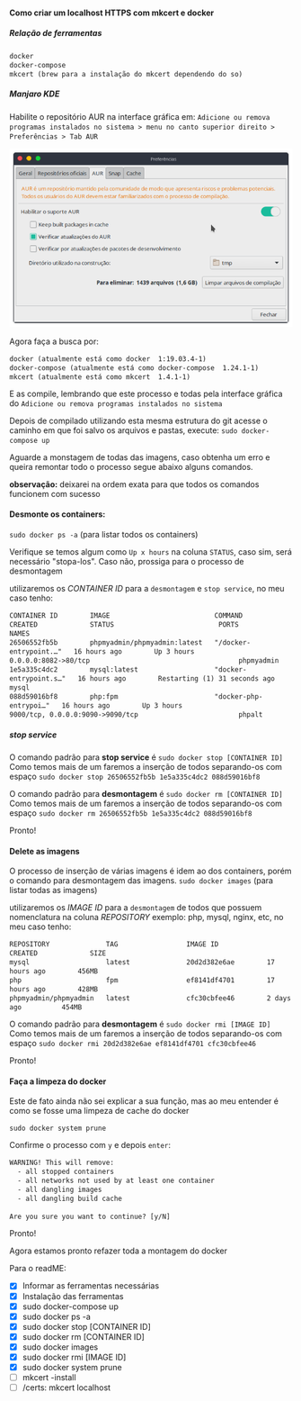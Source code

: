 #### Como criar um localhost HTTPS com mkcert e docker

##### Relação de ferramentas
```
docker
docker-compose
mkcert (brew para a instalação do mkcert dependendo do so)
```

##### Manjaro KDE
Habilite o repositório AUR na interface gráfica em: ``Adicione ou remova programas instalados no sistema > menu no canto superior direito > Preferências > Tab AUR``

![](img/prefencias-aur.png)

Agora faça a busca por:
```
docker (atualmente está como docker  1:19.03.4-1)
docker-compose (atualmente está como docker-compose  1.24.1-1)
mkcert (atualmente está como mkcert  1.4.1-1)
```
E as compile, lembrando que este processo e todas pela interface gráfica do ``Adicione ou remova programas instalados no sistema``

Depois de compilado utilizando esta mesma estrutura do git acesse o caminho em que foi salvo os arquivos e pastas, execute: ``sudo docker-compose up``

Aguarde a monstagem de todas das imagens, caso obtenha um erro e queira remontar todo o processo segue abaixo alguns comandos.

**observação:** deixarei na ordem exata para que todos os comandos funcionem com sucesso

#### Desmonte os containers: 

``sudo docker ps -a`` (para listar todos os containers)

Verifique se temos algum como ``Up x hours`` na coluna ``STATUS``, caso sim, será necessário "stopa-los".
Caso não, prossiga para o processo de desmontagem

utilizaremos os _CONTAINER ID_ para a ``desmontagem`` e ``stop service``, no meu caso tenho:
```
CONTAINER ID        IMAGE                          COMMAND                  CREATED             STATUS                          PORTS                                                    NAMES
26506552fb5b        phpmyadmin/phpmyadmin:latest   "/docker-entrypoint.…"   16 hours ago        Up 3 hours                      0.0.0.0:8082->80/tcp                                     phpmyadmin
1e5a335c4dc2        mysql:latest                   "docker-entrypoint.s…"   16 hours ago        Restarting (1) 31 seconds ago                                                            mysql
088d59016bf8        php:fpm                        "docker-php-entrypoi…"   16 hours ago        Up 3 hours                      9000/tcp, 0.0.0.0:9090->9090/tcp                         phpalt
```

##### stop service
O comando padrão para **stop service** é ``sudo docker stop [CONTAINER ID]``
Como temos mais de um faremos a inserção de todos separando-os com espaço ``sudo docker stop 26506552fb5b 1e5a335c4dc2 088d59016bf8``


O comando padrão para **desmontagem** é ``sudo docker rm [CONTAINER ID]``
Como temos mais de um faremos a inserção de todos separando-os com espaço ``sudo docker rm 26506552fb5b 1e5a335c4dc2 088d59016bf8``

Pronto!

#### Delete as imagens
O processo de inserção de várias imagens é idem ao dos containers, porém o comando para desmontagem das imagens.
``sudo docker images`` (para listar todas as imagens)

utilizaremos os _IMAGE ID_ para a ``desmontagem`` de todos que possuem nomenclatura na coluna _REPOSITORY_ exemplo: php, mysql, nginx, etc, no meu caso tenho:
```
REPOSITORY              TAG                 IMAGE ID            CREATED             SIZE
mysql                   latest              20d2d382e6ae        17 hours ago        456MB
php                     fpm                 ef8141df4701        17 hours ago        428MB
phpmyadmin/phpmyadmin   latest              cfc30cbfee46        2 days ago          454MB
```

O comando padrão para **desmontagem** é ``sudo docker rmi [IMAGE ID]``
Como temos mais de um faremos a inserção de todos separando-os com espaço ``sudo docker rmi 20d2d382e6ae ef8141df4701 cfc30cbfee46 ``

Pronto!

#### Faça a limpeza do docker
Este de fato ainda não sei explicar a sua função, mas ao meu entender é como se fosse uma limpeza de cache do docker
```
sudo docker system prune
```

Confirme o processo com ``y`` e depois ``enter``:
```
WARNING! This will remove:
  - all stopped containers
  - all networks not used by at least one container
  - all dangling images
  - all dangling build cache

Are you sure you want to continue? [y/N]
```

Pronto!

Agora estamos pronto refazer toda a montagem do docker

Para o readME:
- [x] Informar as ferramentas necessárias
- [x] Instalação das ferramentas
- [x] sudo docker-compose up
- [x] sudo docker ps -a
- [x] sudo docker stop [CONTAINER ID]
- [x] sudo docker rm [CONTAINER ID]
- [x] sudo docker images
- [x] sudo docker rmi [IMAGE ID]
- [x] sudo docker system prune
- [ ] mkcert -install
- [ ] /certs: mkcert localhost
